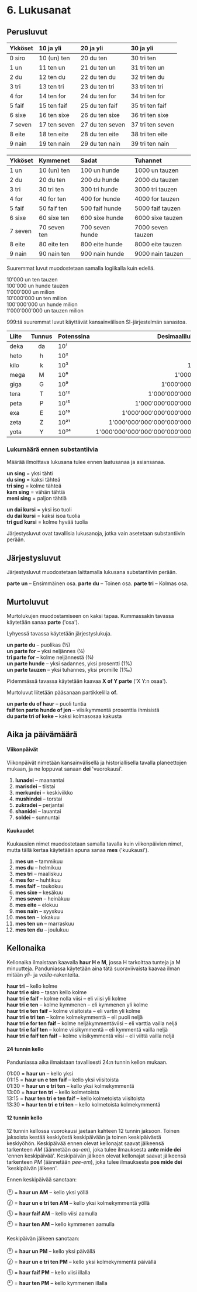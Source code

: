 
# 6. Lukusanat

## Perusluvut

| Ykköset      | 10 ja yli      | 20 ja yli        | 30 ja yli          |
|:-------------|:---------------|:-----------------|:-------------------|
| 0 siro       | 10 (un) ten    | 20 du ten        | 30 tri ten         |
| 1 un         | 11 ten un      | 21 du ten un     | 31 tri ten un      |
| 2 du         | 12 ten du      | 22 du ten du     | 32 tri ten du      |
| 3 tri        | 13 ten tri     | 23 du ten tri    | 33 tri ten tri     |
| 4 for        | 14 ten for     | 24 du ten for    | 34 tri ten for     |
| 5 faif       | 15 ten faif    | 25 du ten faif   | 35 tri ten faif    |
| 6 sixe       | 16 ten sixe    | 26 du ten sixe   | 36 tri ten sixe    |
| 7 seven      | 17 ten seven   | 27 du ten seven  | 37 tri ten seven   |
| 8 eite       | 18 ten eite    | 28 du ten eite   | 38 tri ten eite    |
| 9 nain       | 19 ten nain    | 29 du ten nain   | 39 tri ten nain    |

| Ykköset      | Kymmenet       | Sadat            | Tuhannet           |
|:-------------|:---------------|:-----------------|:-------------------|
| 1 un         | 10 (un) ten    | 100 un hunde     | 1000 un tauzen     |
| 2 du         | 20 du ten      | 200 du hunde     | 2000 du tauzen     |
| 3 tri        | 30 tri ten     | 300 tri hunde    | 3000 tri tauzen    |
| 4 for        | 40 for ten     | 400 for hunde    | 4000 for tauzen    |
| 5 faif       | 50 faif ten    | 500 faif hunde   | 5000 faif tauzen   |
| 6 sixe       | 60 sixe ten    | 600 sixe hunde   | 6000 sixe tauzen   |
| 7 seven      | 70 seven ten   | 700 seven hunde  | 7000 seven tauzen  |
| 8 eite       | 80 eite ten    | 800 eite hunde   | 8000 eite tauzen   |
| 9 nain       | 90 nain ten    | 900 nain hunde   | 9000 nain tauzen   |

Suuremmat luvut muodostetaan samalla logiikalla kuin edellä.

10'000 un ten tauzen  
100'000 un hunde tauzen  
1'000'000 un milion  
10'000'000 un ten milion  
100'000'000 un hunde milion  
1'000'000'000 un tauzen milion  

999:tä suuremmat luvut käyttävät kansainvälisen SI-järjestelmän sanastoa.

| Liite  | Tunnus | Potenssina | Desimaalilukuna             |
|:-------|:------:|:-----|----------------------------------:|
| deka   | da     | 10¹  |                                10 |
| heto   | h      | 10²  |                               100 |
| kilo   | k      | 10³  |                             1'000 |
| mega   | M      | 10⁶  |                         1'000'000 |
| giga   | G      | 10⁹  |                     1'000'000'000 |
| tera   | T      | 10¹² |                 1'000'000'000'000 |
| peta   | P      | 10¹⁵ |             1'000'000'000'000'000 |
| exa    | E      | 10¹⁸ |         1'000'000'000'000'000'000 |
| zeta   | Z      | 10²¹ |     1'000'000'000'000'000'000'000 |
| yota   | Y      | 10²⁴ | 1'000'000'000'000'000'000'000'000 |

### Lukumäärä ennen substantiivia

Määrää ilmoittava lukusana tulee ennen laatusanaa ja asiansanaa.

**un sing**
= yksi tähti  
**du sing**
= kaksi tähteä  
**tri sing**
= kolme tähteä  
**kam sing**
= vähän tähtiä  
**meni sing**
= paljon tähtiä


**un dai kursi**
= yksi iso tuoli  
**du dai kursi**
= kaksi isoa tuolia  
**tri gud kursi**
= kolme hyvää tuolia

Järjestysluvut ovat tavallisia lukusanoja, jotka vain asetetaan substantiivin perään.

## Järjestysluvut

Järjestysluvut muodostetaan laittamalla lukusana substantiivin perään.

**parte un**
– Ensimmäinen osa.
**parte du**
– Toinen osa.
**parte tri**
– Kolmas osa.


## Murtoluvut

Murtolukujen muodostamiseen on kaksi tapaa.
Kummassakin tavassa käytetään sanaa
**parte**
('osa').

Lyhyessä tavassa käytetään järjestyslukuja.

**un parte du**
– puolikas (½)  
**un parte for**
– yksi neljännes (¼)  
**tri parte for**
– kolme neljännestä (¾)  
**un parte hunde**
– yksi sadannes, yksi prosentti (1%)  
**un parte tauzen**
– yksi tuhannes, yksi promille (1‰)

Pidemmässä tavassa käytetään kaavaa
**X of Y parte**
('X Y:n osaa').


Murtoluvut liitetään pääsanaan partikkelilla
**of**.

**un parte du of haur**
– puoli tuntia  
**faif ten parte hunde of jen**
– viisikymmentä prosenttia ihmisistä  
**du parte tri of keke**
– kaksi kolmasosaa kakusta  


## Aika ja päivämäärä

#### Viikonpäivät

Viikonpäivät nimetään kansainvälisellä ja historiallisella tavalla planeettojen mukaan,
ja ne loppuvat sanaan
**dei**
'vuorokausi'.

1. **lunadei**
   – maanantai
2. **marisdei**
   – tiistai
3. **merkurdei**
   – keskiviikko
4. **mushindei**
   – torstai
5. **zukradei**
   – perjantai
6. **shanidei**
   – lauantai
7. **soldei**
   – sunnuntai

#### Kuukaudet

Kuukausien nimet muodostetaan samalla tavalla kuin viikonpäivien nimet,
mutta tällä kertaa käytetään apuna sanaa
**mes**
('kuukausi').

1. **mes un**
   – tammikuu
2. **mes du**
   – helmikuu
3. **mes tri**
   – maaliskuu
4. **mes for**
  – huhtikuu
5. **mes faif**
  – toukokuu
6. **mes sixe**
  – kesäkuu
7. **mes seven**
  – heinäkuu
8. **mes eite**
  – elokuu
9. **mes nain**
  – syyskuu
10. **mes ten**
  – lokakuu
11. **mes ten un**
  – marraskuu
12. **mes ten du**
  – joulukuu

## Kellonaika

Kellonaika ilmaistaan kaavalla
**haur H e M**,
jossa H tarkoittaa tunteja ja M minuutteja.
Panduniassa käytetään aina tätä suoraviivaista kaavaa
ilman mitään *yli*- ja *vailla*-rakenteita.

**haur tri**
– kello kolme  
**haur tri e siro**
– tasan kello kolme  
**haur tri e faif**
– kolme nolla viisi – eli viisi yli kolme  
**haur tri e ten**
– kolme kymmenen – eli kymmenen yli kolme  
**haur tri e ten faif**
– kolme viisitoista – eli vartin yli kolme  
**haur tri e tri ten**
– kolme kolmekymmentä – eli puoli neljä  
**haur tri e for ten faif**
– kolme neljäkymmentäviisi – eli varttia vailla neljä  
**haur tri e faif ten**
– kolme viisikymmentä – eli kymmentä vailla neljä  
**haur tri e faif ten faif**
– kolme viisikymmentä viisi – eli viittä vailla neljä


#### 24 tunnin kello

Panduniassa aika ilmaistaan tavallisesti 24:n tunnin kellon mukaan.

01:00 =
**haur un**
– kello yksi  
01:15 =
**haur un e ten faif**
– kello yksi viisitoista  
01:30 =
**haur un e tri ten**
– kello yksi kolmekymmentä  
13:00 =
**haur ten tri**
– kello kolmetoista  
13:15 =
**haur ten tri e ten faif**
– kello kolmetoista viisitoista  
13:30 =
**haur ten tri e tri ten**
– kello kolmetoista kolmekymmentä

#### 12 tunnin kello

12 tunnin kellossa vuorokausi jaetaan kahteen 12 tunnin jaksoon.
Toinen jaksoista kestää keskiyöstä keskipäivään ja toinen keskipäivästä keskiyöhön.
Keskipäivää ennen olevat kellonajat saavat jälkeensä tarkenteen *AM* (äännetään *aa-em*),
joka tulee ilmauksesta
**ante mide dei**
'ennen keskipäivää'.
Keskipäivän jälkeen olevat kellonajat saavat jälkeensä tarkenteen *PM* (äännetään *pee-em*), joka tulee ilmauksesta
**pos mide dei**
'keskipäivän jälkeen'.

Ennen keskipäivää sanotaan:

<big>🕐</big> =
**haur un AM**
– kello yksi yöllä  
<big>🕜</big> =
**haur un e tri ten AM**
– kello yksi kolmekymmentä yöllä  
<big>🕔</big> =
**haur faif AM**
– kello viisi aamulla  
<big>🕙</big> =
**haur ten AM**
– kello kymmenen aamulla


Keskipäivän jälkeen sanotaan:

<big>🕐</big> =
**haur un PM**
– kello yksi päivällä  
<big>🕜</big> =
**haur un e tri ten PM**
– kello yksi kolmekymmentä päivällä  
<big>🕔</big> =
**haur faif PM**
– kello viisi illalla  
<big>🕙</big> =
**haur ten PM**
– kello kymmenen illalla

